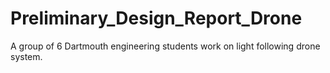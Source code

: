 # Preliminary_Design_Report_Drone

A group of 6 Dartmouth engineering students work on light following drone system.

